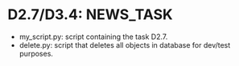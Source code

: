 # D2.7/D3.4: NEWS_TASK
* my_script.py: script containing the task D2.7.
* delete.py: script that deletes all objects in database for dev/test purposes.